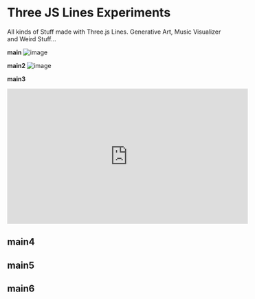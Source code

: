 <h1>Three JS Lines Experiments</h1>

All kinds of Stuff made with Three.js Lines. Generative Art, Music Visualizer and Weird Stuff...

<b>main</b>
![image](https://github.com/user-attachments/assets/332a2a81-5ec9-41f8-974a-a5abfc6268a3)

<b>main2</b>
![image](https://github.com/user-attachments/assets/2ed8a764-2ac8-4749-9fe3-20bebd1b231b)

<b>main3</b>
<iframe width="560" height="315" src="https://www.youtube.com/embed/NrdhCBv05RM?si=seVQHxvVVJ6g24ra" title="YouTube video player" frameborder="0" allow="accelerometer; autoplay; clipboard-write; encrypted-media; gyroscope; picture-in-picture; web-share" referrerpolicy="strict-origin-when-cross-origin" allowfullscreen></iframe>

<h2>main4</h2>

<h2>main5</h2>

<h2>main6</h2>
